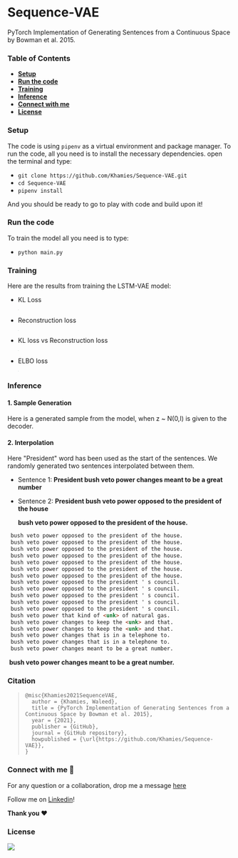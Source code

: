 # Sequence-VAE
PyTorch Implementation of Generating Sentences from a Continuous Space by Bowman et al. 2015.

### Table of Contents

- **[Setup](#Setup)**
- [**Run the code**](#Run-the-code)
- **[Training](#Training)**
- **[Inference](#Inference)**
- **[Connect with me](#Connect-with-me)**
- **[License](#License)** 

### Setup

The code is using `pipenv` as a virtual environment and package manager. To run the code, all you need is to install the necessary dependencies. open the terminal and type:

- `git clone https://github.com/Khamies/Sequence-VAE.git` 
- `cd Sequence-VAE`
- `pipenv install`

And you should be ready to go to play with code and build upon it!

### Run the code

To train the model all you need is to type:

- `python main.py`

### Training

Here are the results from training the LSTM-VAE model:

- KL Loss

  <img src="./media/kl.jpg" style="zoom:3%;" />

- Reconstruction loss

  <img src="./media/reco.jpg" style="zoom:3%;" />

- KL loss vs Reconstruction loss

  <img src="./media/kl_reco.jpg" style="zoom:3%;" />

- ELBO loss

  <img src="./media/elbo.jpg" style="zoom:3%;" />





### Inference

#### 1. Sample Generation

Here is a generated sample from the model, when z ~ N(0,I) is given to the decoder.



#### 2. Interpolation

Here "President" word has been used as the start of the sentences. We randomly generated two sentences interpolated between them.

- Sentence 1: **President bush veto power changes meant to be a great number**

- Sentence 2: **President bush veto power opposed to the president of the house**

  

  **bush veto power opposed to the president of the house.**

```markdown
 bush veto power opposed to the president of the house.
 bush veto power opposed to the president of the house.
 bush veto power opposed to the president of the house.
 bush veto power opposed to the president of the house.
 bush veto power opposed to the president of the house.
 bush veto power opposed to the president of the house.
 bush veto power opposed to the president of the house.
 bush veto power opposed to the president ' s council.
 bush veto power opposed to the president ' s council.
 bush veto power opposed to the president ' s council.
 bush veto power opposed to the president ' s council.
 bush veto power opposed to the president ' s council.
 bush veto power that kind of <unk> of natural gas.
 bush veto power changes to keep the <unk> and that.
 bush veto power changes to keep the <unk> and that.
 bush veto power changes that is in a telephone to.
 bush veto power changes that is in a telephone to.
 bush veto power changes meant to be a great number.
```

​	**bush veto power changes meant to be a great number.**

### Citation

> ```
> @misc{Khamies2021SequenceVAE,
>   author = {Khamies, Waleed},
>   title = {PyTorch Implementation of Generating Sentences from a Continuous Space by Bowman et al. 2015},
>   year = {2021},
>   publisher = {GitHub},
>   journal = {GitHub repository},
>   howpublished = {\url{https://github.com/Khamies/Sequence-VAE}},
> }
> ```

### Connect with me :slightly_smiling_face:

For any question or a collaboration, drop me a message [here](mailto:khamiesw@outlook.com?subject=[GitHub]%20Sequence-VAE%20Repo)

Follow me on [Linkedin](https://www.linkedin.com/in/khamiesw/)!

**Thank you :heart:**

### License 

![](https://img.shields.io/github/license/khamies/Sequence-VAE)